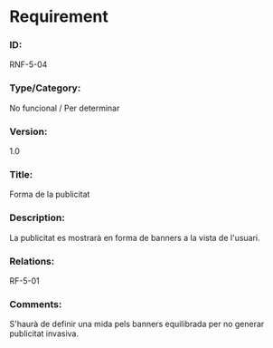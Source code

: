 # Requirement

### ID:
RNF-5-04

### Type/Category:
No funcional / 	Per determinar

### Version:
1.0

### Title:
Forma de la publicitat

### Description:
La publicitat es mostrarà en forma de banners a la vista de l'usuari.

### Relations:
RF-5-01

### Comments:
S'haurà de definir una mida pels banners equilibrada per no generar publicitat invasiva.
